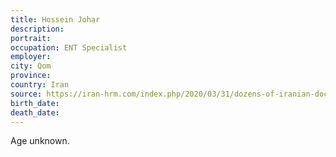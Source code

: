 ```yaml
---
title: Hossein Johar
description: 
portrait: 
occupation: ENT Specialist
employer: 
city: Qom
province: 
country: Iran
source: https://iran-hrm.com/index.php/2020/03/31/dozens-of-iranian-doctors-died-during-irans-coronavirus-crisis/
birth_date: 
death_date: 
---
```


Age unknown.